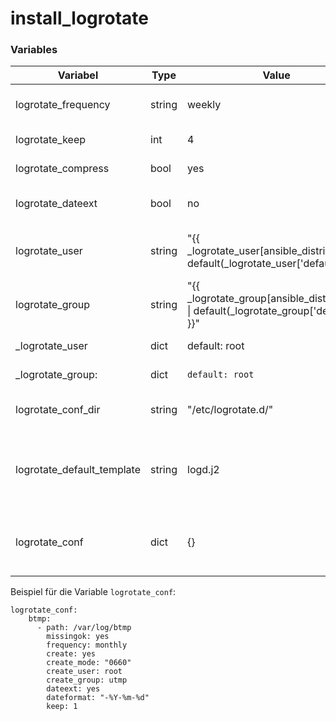 # install_logrotate


### Variables

| Variabel                   | Type   | Value                                                                                   | Comment                                                                                              |
| -------------------------- | ------ | --------------------------------------------------------------------------------------- | ---------------------------------------------------------------------------------------------------- |
| logrotate_frequency        | string | weekly                                                                                  | heufigkeit der Rotation der Log Files.                                                               |
| logrotate_keep             | int    | 4                                                                                       | Anzahl der Files die behalten werden soll                                                            |
| logrotate_compress         | bool   | yes                                                                                     | Sollen Rotierte Files kompremiert werden.                                                            |
| logrotate_dateext          | bool   | no                                                                                      | Aktiviert Date Exetension für Log Filenamen.                                                         |
| logrotate_user             | string | "{{ _logrotate_user[ansible_distribution] \| default(_logrotate_user['default'] ) }}"   | Nutzer der Verwendet werden soll um die Files zu rotieren.                                           |
| logrotate_group            | string | "{{ _logrotate_group[ansible_distribution] \| default(_logrotate_group['default'] ) }}" | Gruppe des Users der verwendet werden soll um Files zu rotieren.                                     |
| _logrotate_user            | dict   | default: root                                                                           | Default User für Logrotate.                                                                          |
| _logrotate_group:          | dict   | ```default: root```                                                                     | Default User Gruppe für Logrotate User.                                                              |
| logrotate_conf_dir         | string | "/etc/logrotate.d/"                                                                     | Pfad in dem Logroate Config Files angelegt werden sollen.                                            |
| logrotate_default_template | string | logd.j2                                                                                 | Default Template was von Ansible genutzt werden soll um Logrotate Konfigurationsdateien zu erstellen |
| logrotate_conf             | dict   | {}                                                                                      | Dict was die einzelen Logrotate Konfigurationsdateien als Dictionaries beinhaltet.                   |

Beispiel für die Variable `logrotate_conf`:

```
logrotate_conf:
    btmp:
      - path: /var/log/btmp
        missingok: yes
        frequency: monthly
        create: yes
        create_mode: "0660"
        create_user: root
        create_group: utmp
        dateext: yes
        dateformat: "-%Y-%m-%d"
        keep: 1
```
